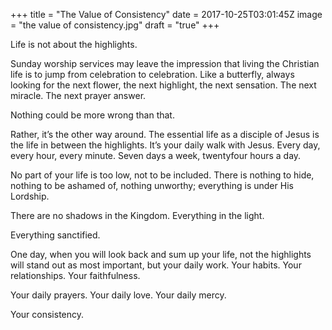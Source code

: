 +++
title = "The Value of Consistency"
date = 2017-10-25T03:01:45Z
image = "the value of consistency.jpg"
draft = "true"
+++

Life is not about the highlights.

Sunday worship services may leave the impression that living the Christian life is to jump from celebration to celebration. Like a butterfly, always looking for the next flower, the next highlight, the next sensation. The next miracle. The next prayer answer.

Nothing could be more wrong than that.

Rather, it’s the other way around. The essential life as a disciple of Jesus is the life in between the highlights. It’s your daily walk with Jesus. Every day, every hour, every minute. Seven days a week, twentyfour hours a day.

No part of your life is too low, not to be included. There is nothing to hide, nothing to be ashamed of, nothing unworthy; everything is under His Lordship. 

There are no shadows in the Kingdom. Everything in the light. 

Everything sanctified.

One day, when you will look back and sum up your life, not the highlights will stand out as most important, but your daily work. Your habits. Your relationships. Your faithfulness.

Your daily prayers.
Your daily love.
Your daily mercy.

Your consistency.